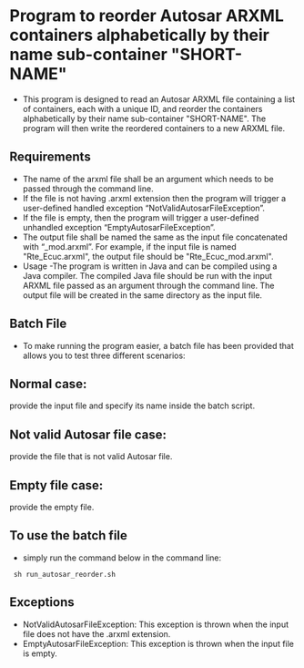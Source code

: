 # Program to reorder Autosar ARXML containers alphabetically by their name sub-container "SHORT-NAME"
- This program is designed to read an Autosar ARXML file containing a list of containers, each with a unique ID, and reorder the containers alphabetically by their name sub-container "SHORT-NAME". The program will then write the reordered containers to a new ARXML file.

## Requirements
- The name of the arxml file shall be an argument which needs to be passed through the command line.
- If the file is not having .arxml extension then the program will trigger a user-defined handled exception “NotValidAutosarFileException”.
- If the file is empty, then the program will trigger a user-defined unhandled exception “EmptyAutosarFileException”.
- The output file shall be named the same as the input file concatenated with “_mod.arxml”. For example, if the input file is named "Rte_Ecuc.arxml", the output file should be "Rte_Ecuc_mod.arxml".
- Usage
-The program is written in Java and can be compiled using a Java compiler. The compiled Java file should be run with the input ARXML file passed as an argument through the command line. The output file will be created in the same directory as the input file.

## Batch File
- To make running the program easier, a batch file has been provided that allows you to test three different scenarios:

## Normal case:
   provide the input file and specify its name inside the batch script.
## Not valid Autosar file case:
   provide the file that is not valid Autosar file.
## Empty file case: 
   provide the empty file.
## To use the batch file
- simply run the command below in the command line:
```
 sh run_autosar_reorder.sh
```
## Exceptions
- NotValidAutosarFileException: This exception is thrown when the input file does not have the .arxml extension.
- EmptyAutosarFileException: This exception is thrown when the input file is empty.
